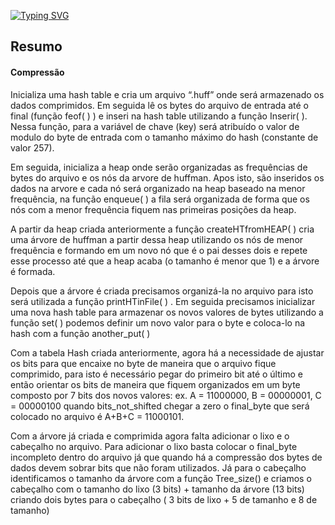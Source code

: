 [![Typing SVG](https://readme-typing-svg.herokuapp.com?font=Ubuntu&size=20&color=17CE1D&center=true&lines=HUFFMAN+COMPRESSION)](https://git.io/typing-svg)
<h2>Resumo</h2>
<h4>Compressão</h4>
<p> Inicializa uma hash table e cria um arquivo “.huff” onde será armazenado os dados comprimidos. Em seguida lê os bytes do arquivo de entrada até o final (função feof( ) )  e inseri na hash table utilizando a função Inserir( ). Nessa função, para a variável de chave (key) será atribuído o valor de modulo do byte de entrada com o tamanho máximo do hash (constante de valor 257). </p>
<p> Em seguida, inicializa a heap onde serão organizadas as frequências de bytes do arquivo e os nós da arvore de huffman. Apos isto, são inseridos os dados na arvore e cada nó será organizado na heap baseado na menor frequência, na função enqueue( ) a fila será organizada de forma que os nós com a menor frequência fiquem nas primeiras posições da heap.</p>
<p> A partir da heap criada anteriormente a função createHTfromHEAP( ) cria uma árvore de huffman a partir dessa heap utilizando os nós de menor frequência e formando em um novo nó que é o pai desses dois e repete esse processo até que a heap acaba (o tamanho é menor que 1) e a árvore é formada. </p>
<p> Depois que a árvore é criada precisamos organizá-la no arquivo para isto será utilizada a função printHTinFile( ) . Em seguida precisamos inicializar uma nova hash table para armazenar os novos valores de bytes utilizando a função set( ) podemos definir um novo valor para o byte e coloca-lo na hash com a função another_put( ) </p>
<p> Com a tabela Hash criada anteriormente, agora há a necessidade de ajustar os bits para que encaixe no byte de maneira que o arquivo fique comprimido, para isto é necessário pegar do primeiro bit até o último e então orientar os bits de maneira que fiquem organizados em um byte composto por 7 bits dos novos valores: ex. A = 11000000, B = 00000001, C = 00000100 quando bits_not_shifted chegar a zero o final_byte que será colocado no arquivo é A+B+C = 11000101.</p>
<p> Com a árvore já criada e comprimida agora falta adicionar o lixo e o cabeçalho no arquivo. Para adicionar o lixo basta colocar o final_byte incompleto dentro do arquivo já que quando há a compressão dos bytes de dados devem sobrar bits que não foram utilizados. Já para o cabeçalho identificamos o tamanho da árvore com a função Tree_size() e criamos o cabeçalho com o tamanho do lixo (3 bits) + tamanho da árvore (13 bits) criando dois bytes para o cabeçalho ( 3 bits de lixo + 5 de tamanho e 8 de tamanho) </p>
